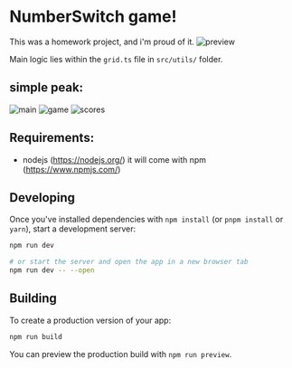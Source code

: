 # NumberSwitch game!

This was a homework project, and i'm proud of it.
![preview](https://github.com/haouarihk/numberSwitch/blob/main/preview/game.gif)


Main logic lies within the `grid.ts` file in `src/utils/` folder.

## simple peak:
![main](https://github.com/haouarihk/numberSwitch/blob/main/preview/main.jpg)
![game](https://github.com/haouarihk/numberSwitch/blob/main/preview/game.jpg)
![scores](https://github.com/haouarihk/numberSwitch/blob/main/preview/scores.jpg)




## Requirements:

- nodejs (https://nodejs.org/) it will come with npm (https://www.npmjs.com/)


## Developing

Once you've installed dependencies with `npm install` (or `pnpm install` or `yarn`), start a development server:

```bash
npm run dev

# or start the server and open the app in a new browser tab
npm run dev -- --open
```

## Building

To create a production version of your app:

```bash
npm run build
```

You can preview the production build with `npm run preview`.
